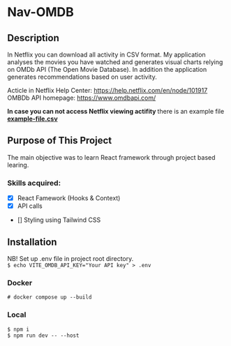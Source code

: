 # Nav-OMDB

## Description
In Netflix you can download all activity in CSV format. My application analyses the movies you have watched and generates visual charts relying on OMDb API (The Open Movie Database). In addition the application generates recommendations based on user activity.

Acticle in Netflix Help Center: https://help.netflix.com/en/node/101917 <br>
OMBDb API homepage: https://www.omdbapi.com/

<b> In case you can not access Netflix viewing actifity </b>
there is an example file <u><b> example-file.csv </b></u>


## Purpose of This Project
The main objective was to learn React framework through project based learing.

### Skills acquired:
- [x] React Famework (Hooks & Context) <br>
- [x] API calls <br>
- [] Styling using Tailwind CSS <br>

## Installation
NB! Set up .env file in project root directory. <br>
```$ echo VITE_OMDB_API_KEY="Your API key" > .env```

### Docker
```# docker compose up --build```
### Local
```$ npm i``` <br>
```$ npm run dev -- --host```
